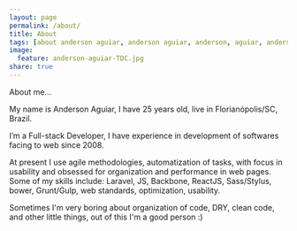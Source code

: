 ```yaml
---
layout: page
permalink: /about/
title: About
tags: [about anderson aguiar, anderson aguiar, anderson, aguiar, anderson front-end]
image:
  feature: anderson-aguiar-TDC.jpg
share: true
---
```


About me...

My name is Anderson Aguiar, I have 25 years old, live in Florianópolis/SC, Brazil. 

I’m a Full-stack Developer, I have experience in development of softwares facing to web since 2008. 

At present I use agile methodologies, automatization of tasks, with focus in usability and 
obsessed for organization and performance in web pages. Some of my skills include: 
Laravel, JS, Backbone, ReactJS, Sass/Stylus, bower, Grunt/Gulp, web standards, optimization, usability.

Sometimes I'm very boring about organization of code, DRY, clean code, and other little things, out of this I'm a good person :)